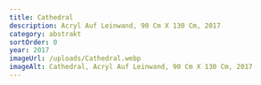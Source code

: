 ```yaml
---
title: Cathedral
description: Acryl Auf Leinwand, 90 Cm X 130 Cm, 2017
category: abstrakt
sortOrder: 0
year: 2017
imageUrl: /uploads/Cathedral.webp
imageAlt: Cathedral, Acryl Auf Leinwand, 90 Cm X 130 Cm, 2017
---
```


